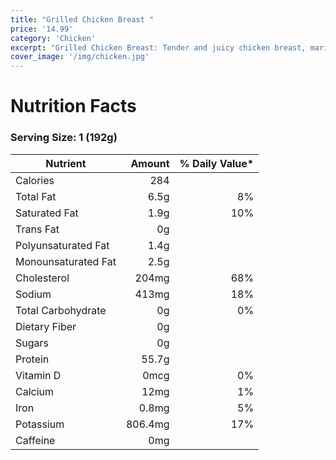 ```yaml
---
title: "Grilled Chicken Breast "
price: '14.99'
category: 'Chicken'
excerpt: "Grilled Chicken Breast: Tender and juicy chicken breast, marinated in a blend of herbs and spices, then flame-grilled to perfection.  Served with your choice of two sides, this dish is a classic favorite that will leave you feeling satisfied and nourished."
cover_image: '/img/chicken.jpg'
---
```


# Nutrition Facts

### Serving Size: 1 (192g)

| Nutrient             | Amount   | % Daily Value* |
|----------------------|---------:|---------------:|
| Calories             | 284      |                |
| Total Fat            | 6.5g     | 8%             |
| Saturated Fat        | 1.9g     | 10%            |
| Trans Fat            | 0g       |                |
| Polyunsaturated Fat  | 1.4g     |                |
| Monounsaturated Fat  | 2.5g     |                |
| Cholesterol          | 204mg    | 68%            |
| Sodium               | 413mg    | 18%            |
| Total Carbohydrate   | 0g       | 0%             |
| Dietary Fiber        | 0g       |                |
| Sugars               | 0g       |                |
| Protein              | 55.7g    |                |
| Vitamin D            | 0mcg     | 0%             |
| Calcium              | 12mg     | 1%             |
| Iron                 | 0.8mg    | 5%             |
| Potassium            | 806.4mg  | 17%            |
| Caffeine             | 0mg      |                |